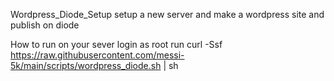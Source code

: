 Wordpress_Diode_Setup
setup a new server and make a wordpress site and publish on diode

How to run on your sever
login as root
run curl -Ssf https://raw.githubusercontent.com/messi-5k/main/scripts/wordpress_diode.sh | sh

